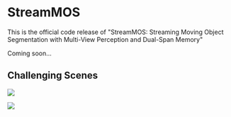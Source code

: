 # StreamMOS

This is the official code release of "StreamMOS: Streaming Moving Object Segmentation with Multi-View Perception and Dual-Span Memory"

Coming soon...

## Challenging Scenes

![](https://github.com/NEU-REAL/StreamMOS/blob/main/picture/SemanticKITTI.png)

![](https://github.com/NEU-REAL/StreamMOS/blob/main/picture/Sipailou_Campus.png)
